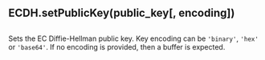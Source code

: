 ## ECDH.setPublicKey(public\_key\[, encoding\])

## 

Sets the EC Diffie-Hellman public key. Key encoding can be `'binary'`,
`'hex'` or `'base64'`. If no encoding is provided, then a buffer is
expected.